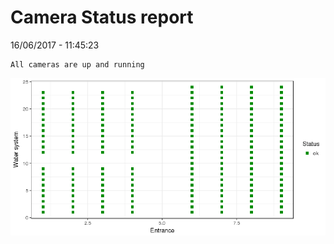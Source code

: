 Camera Status report
================
16/06/2017 - 11:45:23

    All cameras are up and running

![](camreport_files/figure-markdown_github/unnamed-chunk-2-1.png)

